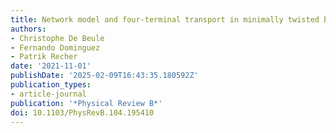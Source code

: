 ```yaml
---
title: Network model and four-terminal transport in minimally twisted bilayer graphene
authors:
- Christophe De Beule
- Fernando Dominguez
- Patrik Recher
date: '2021-11-01'
publishDate: '2025-02-09T16:43:35.180592Z'
publication_types:
- article-journal
publication: '*Physical Review B*'
doi: 10.1103/PhysRevB.104.195410
---
```

